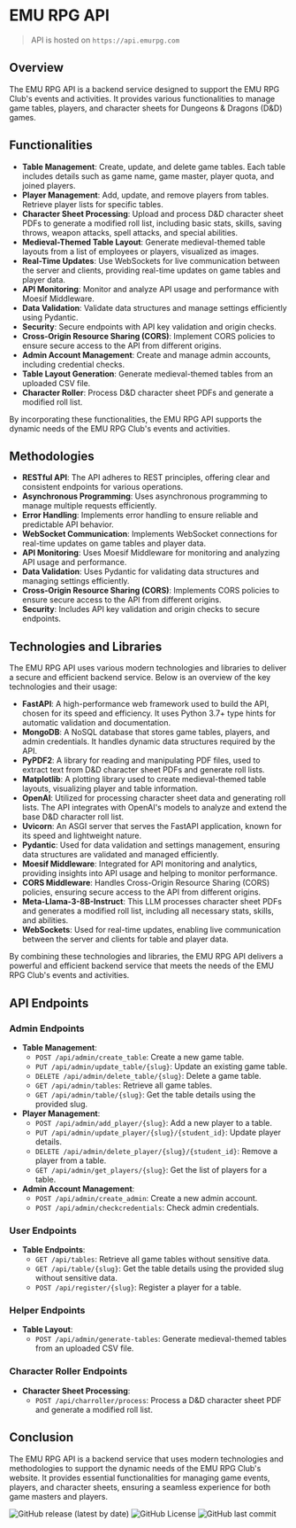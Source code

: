 # EMU RPG API

>API is hosted on `https://api.emurpg.com`

## Overview

The EMU RPG API is a backend service designed to support the EMU RPG Club's events and activities. It provides various functionalities to manage game tables, players, and character sheets for Dungeons & Dragons (D&D) games.

## Functionalities

- **Table Management**: Create, update, and delete game tables. Each table includes details such as game name, game master, player quota, and joined players.
- **Player Management**: Add, update, and remove players from tables. Retrieve player lists for specific tables.
- **Character Sheet Processing**: Upload and process D&D character sheet PDFs to generate a modified roll list, including basic stats, skills, saving throws, weapon attacks, spell attacks, and special abilities.
- **Medieval-Themed Table Layout**: Generate medieval-themed table layouts from a list of employees or players, visualized as images.
- **Real-Time Updates**: Use WebSockets for live communication between the server and clients, providing real-time updates on game tables and player data.
- **API Monitoring**: Monitor and analyze API usage and performance with Moesif Middleware.
- **Data Validation**: Validate data structures and manage settings efficiently using Pydantic.
- **Security**: Secure endpoints with API key validation and origin checks.
- **Cross-Origin Resource Sharing (CORS)**: Implement CORS policies to ensure secure access to the API from different origins.
- **Admin Account Management**: Create and manage admin accounts, including credential checks.
- **Table Layout Generation**: Generate medieval-themed tables from an uploaded CSV file.
- **Character Roller**: Process D&D character sheet PDFs and generate a modified roll list.

By incorporating these functionalities, the EMU RPG API supports the dynamic needs of the EMU RPG Club's events and activities.

## Methodologies

- **RESTful API**: The API adheres to REST principles, offering clear and consistent endpoints for various operations.
- **Asynchronous Programming**: Uses asynchronous programming to manage multiple requests efficiently.
- **Error Handling**: Implements error handling to ensure reliable and predictable API behavior.
- **WebSocket Communication**: Implements WebSocket connections for real-time updates on game tables and player data.
- **API Monitoring**: Uses Moesif Middleware for monitoring and analyzing API usage and performance.
- **Data Validation**: Uses Pydantic for validating data structures and managing settings efficiently.
- **Cross-Origin Resource Sharing (CORS)**: Implements CORS policies to ensure secure access to the API from different origins.
- **Security**: Includes API key validation and origin checks to secure endpoints.

## Technologies and Libraries

The EMU RPG API uses various modern technologies and libraries to deliver a secure and efficient backend service. Below is an overview of the key technologies and their usage:

- **FastAPI**: A high-performance web framework used to build the API, chosen for its speed and efficiency. It uses Python 3.7+ type hints for automatic validation and documentation.
- **MongoDB**: A NoSQL database that stores game tables, players, and admin credentials. It handles dynamic data structures required by the API.
- **PyPDF2**: A library for reading and manipulating PDF files, used to extract text from D&D character sheet PDFs and generate roll lists.
- **Matplotlib**: A plotting library used to create medieval-themed table layouts, visualizing player and table information.
- **OpenAI**: Utilized for processing character sheet data and generating roll lists. The API integrates with OpenAI's models to analyze and extend the base D&D character roll list.
- **Uvicorn**: An ASGI server that serves the FastAPI application, known for its speed and lightweight nature.
- **Pydantic**: Used for data validation and settings management, ensuring data structures are validated and managed efficiently.
- **Moesif Middleware**: Integrated for API monitoring and analytics, providing insights into API usage and helping to monitor performance.
- **CORS Middleware**: Handles Cross-Origin Resource Sharing (CORS) policies, ensuring secure access to the API from different origins.
- **Meta-Llama-3-8B-Instruct**: This LLM processes character sheet PDFs and generates a modified roll list, including all necessary stats, skills, and abilities.
- **WebSockets**: Used for real-time updates, enabling live communication between the server and clients for table and player data.

By combining these technologies and libraries, the EMU RPG API delivers a powerful and efficient backend service that meets the needs of the EMU RPG Club's events and activities.

## API Endpoints

### Admin Endpoints
- **Table Management**:
    - `POST /api/admin/create_table`: Create a new game table.
    - `PUT /api/admin/update_table/{slug}`: Update an existing game table.
    - `DELETE /api/admin/delete_table/{slug}`: Delete a game table.
    - `GET /api/admin/tables`: Retrieve all game tables.
    - `GET /api/admin/table/{slug}`: Get the table details using the provided slug.
- **Player Management**:
    - `POST /api/admin/add_player/{slug}`: Add a new player to a table.
    - `PUT /api/admin/update_player/{slug}/{student_id}`: Update player details.
    - `DELETE /api/admin/delete_player/{slug}/{student_id}`: Remove a player from a table.
    - `GET /api/admin/get_players/{slug}`: Get the list of players for a table.
- **Admin Account Management**:
    - `POST /api/admin/create_admin`: Create a new admin account.
    - `POST /api/admin/checkcredentials`: Check admin credentials.

### User Endpoints
- **Table Endpoints**:
    - `GET /api/tables`: Retrieve all game tables without sensitive data.
    - `GET /api/table/{slug}`: Get the table details using the provided slug without sensitive data.
    - `POST /api/register/{slug}`: Register a player for a table.

### Helper Endpoints
- **Table Layout**:
    - `POST /api/admin/generate-tables`: Generate medieval-themed tables from an uploaded CSV file.

### Character Roller Endpoints
- **Character Sheet Processing**:
    - `POST /api/charroller/process`: Process a D&D character sheet PDF and generate a modified roll list.

## Conclusion

The EMU RPG API is a backend service that uses modern technologies and methodologies to support the dynamic needs of the EMU RPG Club's website. It provides essential functionalities for managing game events, players, and character sheets, ensuring a seamless experience for both game masters and players.


![GitHub release (latest by date)](https://img.shields.io/github/v/release/barandev/emurpg-backend?style=for-the-badge)
![GitHub License](https://img.shields.io/github/license/barandev/emurpg-backend?style=for-the-badge)
![GitHub last commit](https://img.shields.io/github/last-commit/barandev/emurpg-backend?style=for-the-badge)